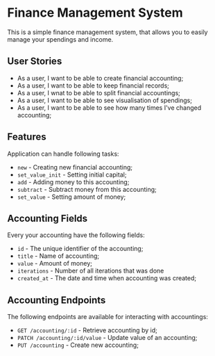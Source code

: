 # Finance Management System

This is a simple finance management system, that allows you to easily manage your spendings and income.

## User Stories 

- As a user, I want to be able to create financial accounting;
- As a user, I want to be able to keep financial records;
- As a user, I wnat to be able to split financial accountings;
- As a user, I want to be able to see visualisation of spendings;
- As a user, I want to be able to see how many times I've changed accounting;


## Features

Application can handle following tasks:
- `new` - Creating new financial accounting;
- `set_value_init` - Setting initial capital;
- `add` - Adding money to this accounting;
- `subtract` - Subtract money from this accounting;
- `set_value` - Setting amount of money;

## Accounting Fields

Every your accounting have the following fields:
- `id` - The unique identifier of the accounting;
- `title` - Name of accounting;
- `value` - Amount of money;
- `iterations` - Number of all iterations that was done
- `created_at` - The date and time when accounting was created;

## Accounting Endpoints

The following endpoints are available for interacting with accountings:
- `GET /accounting/:id` - Retrieve accounting by id;
- `PATCH /accounting/:id/value` - Update value of an accounting;
- `PUT /accounting` - Create new accounting;

